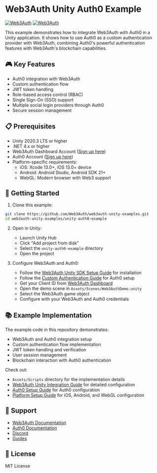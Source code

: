 # Web3Auth Unity Auth0 Example

[![Web3Auth](https://img.shields.io/badge/Web3Auth-SDK-blue)](https://web3auth.io/docs/sdk/pnp/unity)
[![Web3Auth](https://img.shields.io/badge/Web3Auth-Community-cyan)](https://community.web3auth.io)

This example demonstrates how to integrate Web3Auth with Auth0 in a Unity application. It shows how to use Auth0 as a custom authentication provider with Web3Auth, combining Auth0's powerful authentication features with Web3Auth's blockchain capabilities.

## 🎮 Key Features

- Auth0 integration with Web3Auth
- Custom authentication flow
- JWT token handling
- Role-based access control (RBAC)
- Single Sign-On (SSO) support
- Multiple social login providers through Auth0
- Secure session management

## 📋 Prerequisites

- Unity 2020.3 LTS or higher
- .NET 4.x or higher
- Web3Auth Dashboard Account ([Sign up here](https://dashboard.web3auth.io))
- Auth0 Account ([Sign up here](https://auth0.com))
- Platform-specific requirements:
  - iOS: Xcode 13.0+, iOS 13.0+ device
  - Android: Android Studio, Android SDK 21+
  - WebGL: Modern browser with Web3 support

## 🚀 Getting Started

1. Clone this example:
```bash
git clone https://github.com/Web3Auth/web3auth-unity-examples.git
cd web3auth-unity-examples/unity-auth0-example
```

2. Open in Unity:
   - Launch Unity Hub
   - Click "Add project from disk"
   - Select the `unity-auth0-example` directory
   - Open the project

3. Configure Web3Auth and Auth0:
   - Follow the [Web3Auth Unity SDK Setup Guide](https://web3auth.io/docs/sdk/pnp/unity/installation) for installation
   - Follow the [Custom Authentication Guide](https://web3auth.io/docs/auth-provider-setup/auth0) for Auth0 setup
   - Get your Client ID from [Web3Auth Dashboard](https://dashboard.web3auth.io)
   - Open the demo scene in `Assets/Scenes/Web3AuthDemo.unity`
   - Select the Web3Auth game object
   - Configure with your Web3Auth and Auth0 credentials

## 📚 Example Implementation

The example code in this repository demonstrates:
- Web3Auth and Auth0 integration setup
- Custom authentication flow implementation
- JWT token handling and verification
- User session management
- Blockchain interaction with Auth0 authentication

Check out:
- `Assets/Scripts` directory for the implementation details
- [Web3Auth Unity Integration Guide](https://web3auth.io/docs/sdk/pnp/unity/initialize) for detailed configuration
- [Auth0 Setup Guide](https://web3auth.io/docs/auth-provider-setup/auth0) for Auth0 configuration
- [Platform Setup Guide](https://web3auth.io/docs/sdk/pnp/unity/platform-setup) for iOS, Android, and WebGL configuration

## 🤝 Support

- [Web3Auth Documentation](https://web3auth.io/docs/sdk/pnp/unity)
- [Auth0 Documentation](https://auth0.com/docs)
- [Discord](https://discord.gg/web3auth)
- [Guides](https://web3auth.io/docs/guides)

## 📝 License

MIT License 